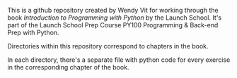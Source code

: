 This is a github repository created by Wendy Vit for working
through the book *Introduction to Programming with Python*
by the Launch School. It's part of the Launch School Prep
Course PY100 Programming & Back-end Prep with Python.

Directories within this repository correspond to chapters in 
the book.

In each directory, there's a separate file with python code for
every exercise in the corresponding chapter of the book. 

